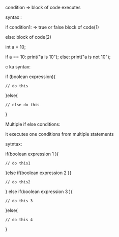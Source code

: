 

condition => block of code executes 



syntax :


if  condition1:   => true or false
    block of code(1)

else:
    block of code(2)



int a = 10;


if a == 10:
    print("a is 10");
else:
    print("a is not 10");




c ka syntax:

if (boolean expression){

    // do this

}else{

    // else do this   
}



Multiple if else conditions:

it executes one conditions from multiple statements


sytntax:

if(boolean expression 1 ){

    // do this1

}else if(boolean expression 2 ){

    // do this2

} else if(boolean expression 3 ){

    // do this 3

}else{

    // do this 4

}


